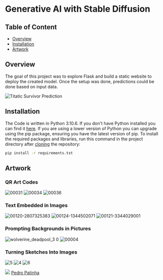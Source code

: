 # Generative AI with Stable Diffusion

## Table of Content
  * [Overview](#Overview)
  * [Installation](#Installation)
  * [Artwork](Artwork)


## Overview
The goal of this project was to explore Flask and build a static website to deploy the created model.
Once the setup was done, predictions could be done based on input data.

![Titatic Survivor Prediction](https://github.com/pedromaiapatinha/Machine_Learning_with_Local_Deployment/assets/64651800/3fce1d91-9eda-4b76-8546-426208683e2a)

## Installation
The Code is written in Python 3.10.6. If you don't have Python installed you can find it [here](https://www.python.org/downloads/). If you are using a lower version of Python you can upgrade using the pip package, ensuring you have the latest version of pip. To install the required packages and libraries, run this command in the project directory after [cloning](https://www.howtogeek.com/451360/how-to-clone-a-github-repository/) the repository:
```bash
pip install -r requirements.txt
```

## Artwork

### QR Art Codes
![00031](https://github.com/pedromaiapatinha/Generative_AI_with_Stable_Diffusion/assets/64651800/d13792f8-28b6-410c-9905-08d5345a0c4f)
![00034](https://github.com/pedromaiapatinha/Generative_AI_with_Stable_Diffusion/assets/64651800/d0342fc2-6c79-4d79-a504-e584c764898d)
![00036](https://github.com/pedromaiapatinha/Generative_AI_with_Stable_Diffusion/assets/64651800/92128d3d-3538-4f9e-83d0-3694b9ec1855)


### Text Embedded in Images
![00120-2807325383](https://github.com/pedromaiapatinha/Generative_AI_with_Stable_Diffusion/assets/64651800/15d09e91-30ca-4953-a047-23795dc75cf2)
![00124-1344502071](https://github.com/pedromaiapatinha/Generative_AI_with_Stable_Diffusion/assets/64651800/49489ce1-53e4-43ac-9b5d-1e81e406853b)
![00121-3344029001](https://github.com/pedromaiapatinha/Generative_AI_with_Stable_Diffusion/assets/64651800/dc77bc98-6d27-4c79-9d42-db0673b3da43)


### Prompting Backgrounds in Pictures
![wolverine_deadpool_3 0](https://github.com/pedromaiapatinha/Generative_AI_with_Stable_Diffusion/assets/64651800/ad196167-afaa-493b-aece-7afe49924145)
![00004](https://github.com/pedromaiapatinha/Generative_AI_with_Stable_Diffusion/assets/64651800/2382b783-c4ab-4b0d-8ef3-65b26b82d4f4)


### Turning Sketches Into Images
![5](https://github.com/pedromaiapatinha/Generative_AI_with_Stable_Diffusion/assets/64651800/1ec6671f-0166-48f4-8dcd-1d8fa148ce15)
![4](https://github.com/pedromaiapatinha/Generative_AI_with_Stable_Diffusion/assets/64651800/4bb3da00-6686-4c70-955b-0c33dbbef67d)
![6](https://github.com/pedromaiapatinha/Generative_AI_with_Stable_Diffusion/assets/64651800/c613686e-9ee2-4e01-8728-34ce4e97e74e)



<img src="https://img.icons8.com/color/30/000000/linkedin.png"/> [Pedro Patinha](https://www.linkedin.com/in/pedromaiapatinha/)
